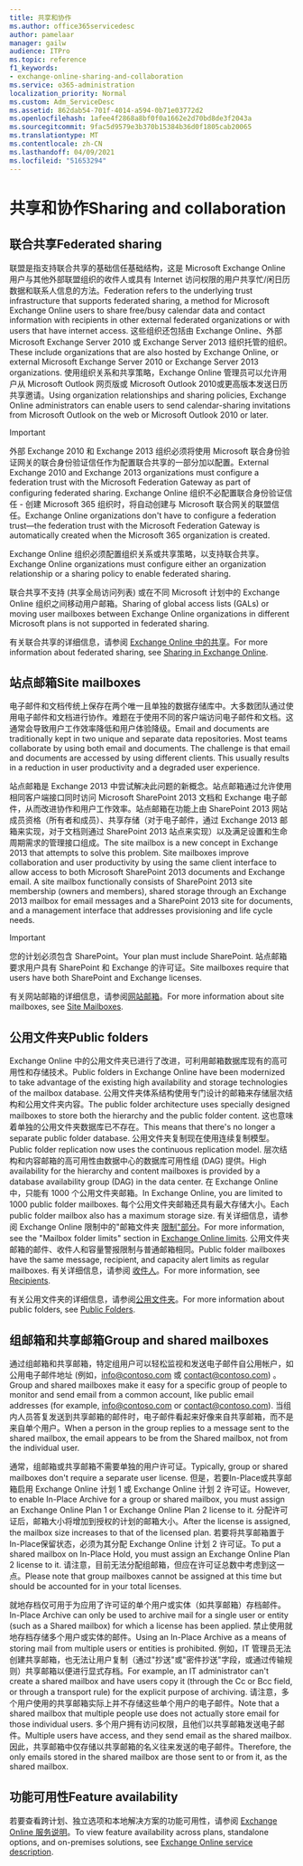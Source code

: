 ```yaml
---
title: 共享和协作
ms.author: office365servicedesc
author: pamelaar
manager: gailw
audience: ITPro
ms.topic: reference
f1_keywords:
- exchange-online-sharing-and-collaboration
ms.service: o365-administration
localization_priority: Normal
ms.custom: Adm_ServiceDesc
ms.assetid: 862dab54-701f-4014-a594-0b71e03772d2
ms.openlocfilehash: 1afee4f2868a8bf0f0a1662e2d70bd8de3f2043a
ms.sourcegitcommit: 9fac5d9579e3b370b15384b36d0f1805cab20065
ms.translationtype: MT
ms.contentlocale: zh-CN
ms.lasthandoff: 04/09/2021
ms.locfileid: "51653294"
---
```

# <a name="sharing-and-collaboration"></a><span data-ttu-id="6d6cb-102">共享和协作</span><span class="sxs-lookup"><span data-stu-id="6d6cb-102">Sharing and collaboration</span></span>

## <a name="federated-sharing"></a><span data-ttu-id="6d6cb-103">联合共享</span><span class="sxs-lookup"><span data-stu-id="6d6cb-103">Federated sharing</span></span>

<span data-ttu-id="6d6cb-104">联盟是指支持联合共享的基础信任基础结构，这是 Microsoft Exchange Online 用户与其他外部联盟组织的收件人或具有 Internet 访问权限的用户共享忙/闲日历数据和联系人信息的方法。</span><span class="sxs-lookup"><span data-stu-id="6d6cb-104">Federation refers to the underlying trust infrastructure that supports federated sharing, a method for Microsoft Exchange Online users to share free/busy calendar data and contact information with recipients in other external federated organizations or with users that have internet access.</span></span> <span data-ttu-id="6d6cb-105">这些组织还包括由 Exchange Online、外部 Microsoft Exchange Server 2010 或 Exchange Server 2013 组织托管的组织。</span><span class="sxs-lookup"><span data-stu-id="6d6cb-105">These include organizations that are also hosted by Exchange Online, or external Microsoft Exchange Server 2010 or Exchange Server 2013 organizations.</span></span> <span data-ttu-id="6d6cb-106">使用组织关系和共享策略，Exchange Online 管理员可以允许用户从 Microsoft Outlook 网页版或 Microsoft Outlook 2010或更高版本发送日历共享邀请。</span><span class="sxs-lookup"><span data-stu-id="6d6cb-106">Using organization relationships and sharing policies, Exchange Online administrators can enable users to send calendar-sharing invitations from Microsoft Outlook on the web or Microsoft Outlook 2010 or later.</span></span>
  
> [!IMPORTANT]
>  <span data-ttu-id="6d6cb-107">外部 Exchange 2010 和 Exchange 2013 组织必须将使用 Microsoft 联合身份验证网关的联合身份验证信任作为配置联合共享的一部分加以配置。</span><span class="sxs-lookup"><span data-stu-id="6d6cb-107">External Exchange 2010 and Exchange 2013 organizations must configure a federation trust with the Microsoft Federation Gateway as part of configuring federated sharing.</span></span> <span data-ttu-id="6d6cb-108">Exchange Online 组织不必配置联合身份验证信任 - 创建 Microsoft 365 组织时，将自动创建与 Microsoft 联合网关的联盟信任。</span><span class="sxs-lookup"><span data-stu-id="6d6cb-108">Exchange Online organizations don't have to configure a federation trust—the federation trust with the Microsoft Federation Gateway is automatically created when the Microsoft 365 organization is created.</span></span> 
>
>  <span data-ttu-id="6d6cb-109">Exchange Online 组织必须配置组织关系或共享策略，以支持联合共享。</span><span class="sxs-lookup"><span data-stu-id="6d6cb-109">Exchange Online organizations must configure either an organization relationship or a sharing policy to enable federated sharing.</span></span> 
>
>  <span data-ttu-id="6d6cb-110">联合共享不支持 (共享全局访问列表) 或在不同 Microsoft 计划中的 Exchange Online 组织之间移动用户邮箱。</span><span class="sxs-lookup"><span data-stu-id="6d6cb-110">Sharing of global access lists (GALs) or moving user mailboxes between Exchange Online organizations in different Microsoft plans is not supported in federated sharing.</span></span> 
  
<span data-ttu-id="6d6cb-111">有关联合共享的详细信息，请参阅 [Exchange Online 中的共享](/exchange/sharing/sharing)。</span><span class="sxs-lookup"><span data-stu-id="6d6cb-111">For more information about federated sharing, see [Sharing in Exchange Online](/exchange/sharing/sharing).</span></span>
  
## <a name="site-mailboxes"></a><span data-ttu-id="6d6cb-112">站点邮箱</span><span class="sxs-lookup"><span data-stu-id="6d6cb-112">Site mailboxes</span></span>

<span data-ttu-id="6d6cb-p103">电子邮件和文档传统上保存在两个唯一且单独的数据存储库中。大多数团队通过使用电子邮件和文档进行协作。难题在于使用不同的客户端访问电子邮件和文档。这通常会导致用户工作效率降低和用户体验降级。</span><span class="sxs-lookup"><span data-stu-id="6d6cb-p103">Email and documents are traditionally kept in two unique and separate data repositories. Most teams collaborate by using both email and documents. The challenge is that email and documents are accessed by using different clients. This usually results in a reduction in user productivity and a degraded user experience.</span></span>
  
<span data-ttu-id="6d6cb-p104">站点邮箱是 Exchange 2013 中尝试解决此问题的新概念。站点邮箱通过允许使用相同客户端接口同时访问 Microsoft SharePoint 2013 文档和 Exchange 电子邮件，从而改进协作和用户工作效率。站点邮箱在功能上由 SharePoint 2013 网站成员资格（所有者和成员）、共享存储（对于电子邮件，通过 Exchange 2013 邮箱来实现，对于文档则通过 SharePoint 2013 站点来实现）以及满足设置和生命周期需求的管理接口组成。</span><span class="sxs-lookup"><span data-stu-id="6d6cb-p104">The site mailbox is a new concept in Exchange 2013 that attempts to solve this problem. Site mailboxes improve collaboration and user productivity by using the same client interface to allow access to both Microsoft SharePoint 2013 documents and Exchange email. A site mailbox functionally consists of SharePoint 2013 site membership (owners and members), shared storage through an Exchange 2013 mailbox for email messages and a SharePoint 2013 site for documents, and a management interface that addresses provisioning and life cycle needs.</span></span>
  
> [!IMPORTANT]
> <span data-ttu-id="6d6cb-120">您的计划必须包含 SharePoint。</span><span class="sxs-lookup"><span data-stu-id="6d6cb-120">Your plan must include SharePoint.</span></span> <span data-ttu-id="6d6cb-121">站点邮箱要求用户具有 SharePoint 和 Exchange 的许可证。</span><span class="sxs-lookup"><span data-stu-id="6d6cb-121">Site mailboxes require that users have both SharePoint and Exchange licenses.</span></span> 
  
<span data-ttu-id="6d6cb-122">有关网站邮箱的详细信息，请参阅[网站邮箱](/exchange/collaboration-exo/collaboration-exo)。</span><span class="sxs-lookup"><span data-stu-id="6d6cb-122">For more information about site mailboxes, see [Site Mailboxes](/exchange/collaboration-exo/collaboration-exo).</span></span>
  
## <a name="public-folders"></a><span data-ttu-id="6d6cb-123">公用文件夹</span><span class="sxs-lookup"><span data-stu-id="6d6cb-123">Public folders</span></span>

<span data-ttu-id="6d6cb-124">Exchange Online 中的公用文件夹已进行了改进，可利用邮箱数据库现有的高可用性和存储技术。</span><span class="sxs-lookup"><span data-stu-id="6d6cb-124">Public folders in Exchange Online have been modernized to take advantage of the existing high availability and storage technologies of the mailbox database.</span></span> <span data-ttu-id="6d6cb-125">公用文件夹体系结构使用专门设计的邮箱来存储层次结构和公用文件夹内容。</span><span class="sxs-lookup"><span data-stu-id="6d6cb-125">The public folder architecture uses specially designed mailboxes to store both the hierarchy and the public folder content.</span></span> <span data-ttu-id="6d6cb-126">这也意味着单独的公用文件夹数据库已不存在。</span><span class="sxs-lookup"><span data-stu-id="6d6cb-126">This means that there's no longer a separate public folder database.</span></span> <span data-ttu-id="6d6cb-127">公用文件夹复制现在使用连续复制模型。</span><span class="sxs-lookup"><span data-stu-id="6d6cb-127">Public folder replication now uses the continuous replication model.</span></span> <span data-ttu-id="6d6cb-128">层次结构和内容邮箱的高可用性由数据中心的数据库可用性组 (DAG) 提供。</span><span class="sxs-lookup"><span data-stu-id="6d6cb-128">High availability for the hierarchy and content mailboxes is provided by a database availability group (DAG) in the data center.</span></span> <span data-ttu-id="6d6cb-129">在 Exchange Online 中，只能有 1000 个公用文件夹邮箱。</span><span class="sxs-lookup"><span data-stu-id="6d6cb-129">In Exchange Online, you are limited to 1000 public folder mailboxes.</span></span> <span data-ttu-id="6d6cb-130">每个公用文件夹邮箱还具有最大存储大小。</span><span class="sxs-lookup"><span data-stu-id="6d6cb-130">Each public folder mailbox also has a maximum storage size.</span></span> <span data-ttu-id="6d6cb-131">有关详细信息，请参阅 Exchange Online 限制中的"邮箱文件夹 [限制"部分](exchange-online-limits.md)。</span><span class="sxs-lookup"><span data-stu-id="6d6cb-131">For more information, see the "Mailbox folder limits" section in [Exchange Online limits](exchange-online-limits.md).</span></span> <span data-ttu-id="6d6cb-132">公用文件夹邮箱的邮件、收件人和容量警报限制与普通邮箱相同。</span><span class="sxs-lookup"><span data-stu-id="6d6cb-132">Public folder mailboxes have the same message, recipient, and capacity alert limits as regular mailboxes.</span></span> <span data-ttu-id="6d6cb-133">有关详细信息，请参阅 [收件人](recipients.md)。</span><span class="sxs-lookup"><span data-stu-id="6d6cb-133">For more information, see [Recipients](recipients.md).</span></span> 
  
<span data-ttu-id="6d6cb-134">有关公用文件夹的详细信息，请参阅[公用文件夹](/exchange/collaboration-exo/public-folders/public-folders)。</span><span class="sxs-lookup"><span data-stu-id="6d6cb-134">For more information about public folders, see [Public Folders](/exchange/collaboration-exo/public-folders/public-folders).</span></span>
  
## <a name="group-and-shared-mailboxes"></a><span data-ttu-id="6d6cb-135">组邮箱和共享邮箱</span><span class="sxs-lookup"><span data-stu-id="6d6cb-135">Group and shared mailboxes</span></span>

<span data-ttu-id="6d6cb-136">通过组邮箱和共享邮箱，特定组用户可以轻松监视和发送电子邮件自公用帐户，如公用电子邮件地址 (例如，info@contoso.com 或 contact@contoso.com) 。</span><span class="sxs-lookup"><span data-stu-id="6d6cb-136">Group and shared mailboxes make it easy for a specific group of people to monitor and send email from a common account, like public email addresses (for example, info@contoso.com or contact@contoso.com).</span></span> <span data-ttu-id="6d6cb-137">当组内人员答复发送到共享邮箱的邮件时，电子邮件看起来好像来自共享邮箱，而不是来自单个用户。</span><span class="sxs-lookup"><span data-stu-id="6d6cb-137">When a person in the group replies to a message sent to the shared mailbox, the email appears to be from the Shared mailbox, not from the individual user.</span></span>
  
<span data-ttu-id="6d6cb-138">通常，组邮箱或共享邮箱不需要单独的用户许可证。</span><span class="sxs-lookup"><span data-stu-id="6d6cb-138">Typically, group or shared mailboxes don't require a separate user license.</span></span> <span data-ttu-id="6d6cb-139">但是，若要In-Place或共享邮箱启用 Exchange Online 计划 1 或 Exchange Online 计划 2 许可证。</span><span class="sxs-lookup"><span data-stu-id="6d6cb-139">However, to enable In-Place Archive for a group or shared mailbox, you must assign an Exchange Online Plan 1 or Exchange Online Plan 2 license to it.</span></span> <span data-ttu-id="6d6cb-140">分配许可证后，邮箱大小将增加到授权的计划的邮箱大小。</span><span class="sxs-lookup"><span data-stu-id="6d6cb-140">After the license is assigned, the mailbox size increases to that of the licensed plan.</span></span> <span data-ttu-id="6d6cb-141">若要将共享邮箱置于In-Place保留状态，必须为其分配 Exchange Online 计划 2 许可证。</span><span class="sxs-lookup"><span data-stu-id="6d6cb-141">To put a shared mailbox on In-Place Hold, you must assign an Exchange Online Plan 2 license to it.</span></span> <span data-ttu-id="6d6cb-142">请注意，目前无法分配组邮箱，但应在许可证总数中考虑到这一点。</span><span class="sxs-lookup"><span data-stu-id="6d6cb-142">Please note that group mailboxes cannot be assigned at this time but should be accounted for in your total licenses.</span></span>
  
<span data-ttu-id="6d6cb-143">就地存档仅可用于为应用了许可证的单个用户或实体（如共享邮箱）存档邮件。</span><span class="sxs-lookup"><span data-stu-id="6d6cb-143">In-Place Archive can only be used to archive mail for a single user or entity (such as a Shared mailbox) for which a license has been applied.</span></span> <span data-ttu-id="6d6cb-144">禁止使用就地存档存储多个用户或实体的邮件。</span><span class="sxs-lookup"><span data-stu-id="6d6cb-144">Using an In-Place Archive as a means of storing mail from multiple users or entities is prohibited.</span></span> <span data-ttu-id="6d6cb-145">例如，IT 管理员无法创建共享邮箱，也无法让用户复制（通过"抄送"或"密件抄送"字段，或通过传输规则）共享邮箱以便进行显式存档。</span><span class="sxs-lookup"><span data-stu-id="6d6cb-145">For example, an IT administrator can't create a shared mailbox and have users copy it (through the Cc or Bcc field, or through a transport rule) for the explicit purpose of archiving.</span></span> <span data-ttu-id="6d6cb-146">请注意，多个用户使用的共享邮箱实际上并不存储这些单个用户的电子邮件。</span><span class="sxs-lookup"><span data-stu-id="6d6cb-146">Note that a shared mailbox that multiple people use does not actually store email for those individual users.</span></span> <span data-ttu-id="6d6cb-147">多个用户拥有访问权限，且他们以共享邮箱发送电子邮件。</span><span class="sxs-lookup"><span data-stu-id="6d6cb-147">Multiple users have access, and they send email as the shared mailbox.</span></span> <span data-ttu-id="6d6cb-148">因此，共享邮箱中仅存储以共享邮箱的名义往来发送的电子邮件。</span><span class="sxs-lookup"><span data-stu-id="6d6cb-148">Therefore, the only emails stored in the shared mailbox are those sent to or from it, as the shared mailbox.</span></span>
  
## <a name="feature-availability"></a><span data-ttu-id="6d6cb-149">功能可用性</span><span class="sxs-lookup"><span data-stu-id="6d6cb-149">Feature availability</span></span>

<span data-ttu-id="6d6cb-150">若要查看跨计划、独立选项和本地解决方案的功能可用性，请参阅 [Exchange Online 服务说明](exchange-online-service-description.md)。</span><span class="sxs-lookup"><span data-stu-id="6d6cb-150">To view feature availability across plans, standalone options, and on-premises solutions, see [Exchange Online service description](exchange-online-service-description.md).</span></span>
